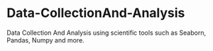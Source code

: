 # Data-CollectionAnd-Analysis
Data Collection And Analysis using scientific tools such as Seaborn, Pandas, Numpy and more.
